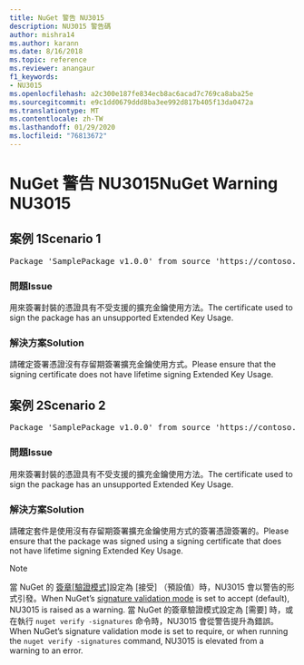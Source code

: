 ```yaml
---
title: NuGet 警告 NU3015
description: NU3015 警告碼
author: mishra14
ms.author: karann
ms.date: 8/16/2018
ms.topic: reference
ms.reviewer: anangaur
f1_keywords:
- NU3015
ms.openlocfilehash: a2c300e187fe834ecb8ac6acad7c769ca8aba25e
ms.sourcegitcommit: e9c1dd0679ddd8ba3ee992d817b405f13da0472a
ms.translationtype: MT
ms.contentlocale: zh-TW
ms.lasthandoff: 01/29/2020
ms.locfileid: "76813672"
---
```

# <a name="nuget-warning-nu3015"></a><span data-ttu-id="fceb8-103">NuGet 警告 NU3015</span><span class="sxs-lookup"><span data-stu-id="fceb8-103">NuGet Warning NU3015</span></span>

## <a name="scenario-1"></a><span data-ttu-id="fceb8-104">案例 1</span><span class="sxs-lookup"><span data-stu-id="fceb8-104">Scenario 1</span></span>

<pre>Package 'SamplePackage v1.0.0' from source 'https://contoso.com/index.json': The lifetime signing EKU in the primary signature's certificate is not supported.</pre>

### <a name="issue"></a><span data-ttu-id="fceb8-105">問題</span><span class="sxs-lookup"><span data-stu-id="fceb8-105">Issue</span></span>

<span data-ttu-id="fceb8-106">用來簽署封裝的憑證具有不受支援的擴充金鑰使用方法。</span><span class="sxs-lookup"><span data-stu-id="fceb8-106">The certificate used to sign the package has an unsupported Extended Key Usage.</span></span>


### <a name="solution"></a><span data-ttu-id="fceb8-107">解決方案</span><span class="sxs-lookup"><span data-stu-id="fceb8-107">Solution</span></span>

<span data-ttu-id="fceb8-108">請確定簽署憑證沒有存留期簽署擴充金鑰使用方式。</span><span class="sxs-lookup"><span data-stu-id="fceb8-108">Please ensure that the signing certificate does not have lifetime signing Extended Key Usage.</span></span>



## <a name="scenario-2"></a><span data-ttu-id="fceb8-109">案例 2</span><span class="sxs-lookup"><span data-stu-id="fceb8-109">Scenario 2</span></span>

<pre>Package 'SamplePackage v1.0.0' from source 'https://contoso.com/index.json': The lifetime signing EKU in the signing certificate is not supported.</pre>

### <a name="issue"></a><span data-ttu-id="fceb8-110">問題</span><span class="sxs-lookup"><span data-stu-id="fceb8-110">Issue</span></span>

<span data-ttu-id="fceb8-111">用來簽署封裝的憑證具有不受支援的擴充金鑰使用方法。</span><span class="sxs-lookup"><span data-stu-id="fceb8-111">The certificate used to sign the package has an unsupported Extended Key Usage.</span></span>


### <a name="solution"></a><span data-ttu-id="fceb8-112">解決方案</span><span class="sxs-lookup"><span data-stu-id="fceb8-112">Solution</span></span>

<span data-ttu-id="fceb8-113">請確定套件是使用沒有存留期簽署擴充金鑰使用方式的簽署憑證簽署的。</span><span class="sxs-lookup"><span data-stu-id="fceb8-113">Please ensure that the package was signed using a signing certificate that does not have lifetime signing Extended Key Usage.</span></span>


> [!Note]
> <span data-ttu-id="fceb8-114">當 NuGet 的 [簽章[驗證模式]](../../consume-packages/installing-signed-packages.md#configure-package-signature-requirements)設定為 [接受] （預設值）時，NU3015 會以警告的形式引發。</span><span class="sxs-lookup"><span data-stu-id="fceb8-114">When NuGet’s [signature validation mode](../../consume-packages/installing-signed-packages.md#configure-package-signature-requirements) is set to accept (default), NU3015 is raised as a warning.</span></span> <span data-ttu-id="fceb8-115">當 NuGet 的簽章驗證模式設定為 [需要] 時，或在執行 `nuget verify -signatures` 命令時，NU3015 會從警告提升為錯誤。</span><span class="sxs-lookup"><span data-stu-id="fceb8-115">When NuGet’s signature validation mode is set to require, or when running the `nuget verify -signatures` command, NU3015 is elevated from a warning to an error.</span></span> 
